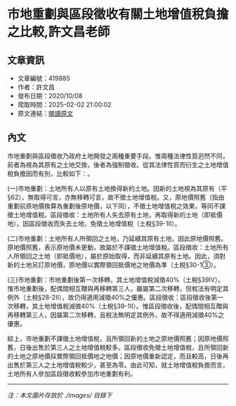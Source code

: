 # 市地重劃與區段徵收有關土地增值稅負擔之比較,許文昌老師

## 文章資訊
- 文章編號：419885
- 作者：許文昌
- 發布日期：2020/10/08
- 爬取時間：2025-02-02 21:00:02
- 原文連結：[閱讀原文](https://real-estate.get.com.tw/Columns/detail.aspx?no=419885)

## 內文
市地重劃與區段徵收乃政府土地開發之兩種重要手段。惟兩種法律性質迥然不同，前者為視為其原有之土地交換，後者為強制徵收。從其法律性質而衍生之土地增值稅負擔因而有別，比較如下：。

(一)市地重劃：土地所有人以原有土地換得新的土地。因新的土地視為其原有（平§62），無取得可言，亦無移轉可言，故不徵土地增值稅。又，原地價照舊（指由重劃前原地價換算為重劃後原地價，以下同），不徵土地增值稅之效果，等同不課徵土地增值稅。區段徵收：土地所有人失去原有土地，再取得新的土地（即抵價地）。因區段徵收而失去土地，免徵土地增值稅（土稅§39-1Ⅱ）。

(二)市地重劃：土地所有人所領回之土地，乃延續其原有土地，因此原地價照舊。原地價照舊，表示原地價未更動，故屬於不課徵土地增值稅。區段徵收：土地所有人所領回之土地（即抵價地），屬於原始取得，而非延續其原有土地。因此，須對新的土地另訂原地價，原地價以實際領回抵價地之地價為準（土稅§30-1③）。

(三)市地重劃：市地重劃後第一次移轉，其土地增值稅減徵40%（土稅§39Ⅳ）。惟市地重劃後，配偶間相互贈與再移轉第三人，雖屬第二次移轉，但稅法有明定其例外（土稅§28-2Ⅱ），故仍得適用減徵40%之優惠。區段徵收：區段徵收後第一次移轉，其土地增值稅減徵40%（土稅§39-1Ⅱ）。惟區段徵收後，配偶間相互贈與再移轉第三人，因屬第二次移轉，且稅法無明定其例外，故不得適用減徵40%之優惠。

綜上，市地重劃不課徵土地增值稅，且所領回新的土地之原地價照舊；因原地價照舊，日後出售於第三人之土地增值稅較多。區段徵收免徵土地增值稅，且所領回新的土地之原地價採實際領回抵價地之地價；因原地價重新認定，而且較高，日後再出售於第三人之土地增值稅較少，甚至為零。由此可知，就土地增值稅負擔而言，土地所有人參加區段徵收較參加市地重劃有利。

---
*注：本文圖片存放於 ./images/ 目錄下*
